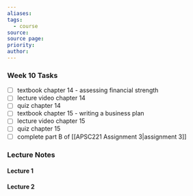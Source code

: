```yaml
---
aliases: 
tags:
  - course
source: 
source page: 
priority: 
author:
---
```

### Week 10 Tasks
- [ ] textbook chapter 14 - assessing financial strength
- [ ] lecture video chapter 14
- [ ] quiz chapter 14
- [ ] textbook chapter 15 - writing a business plan
- [ ] lecture video chapter 15
- [ ] quiz chapter 15
- [ ] complete part B of [[APSC221 Assignment 3|assignment 3]]

### Lecture Notes
#### Lecture 1

#### Lecture 2

